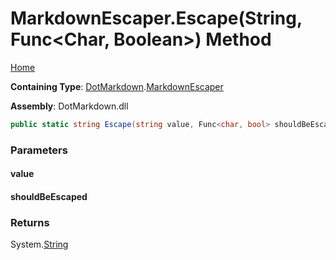 <a name="_top"></a>

# MarkdownEscaper\.Escape\(String, Func\<Char, Boolean>\) Method

[Home](../../../README.md#_top)

**Containing Type**: [DotMarkdown](../../README.md#_top)\.[MarkdownEscaper](../README.md#_top)

**Assembly**: DotMarkdown\.dll

```csharp
public static string Escape(string value, Func<char, bool> shouldBeEscaped = null)
```

### Parameters

#### value

#### shouldBeEscaped

### Returns

System\.[String](https://docs.microsoft.com/en-us/dotnet/api/system.string)

